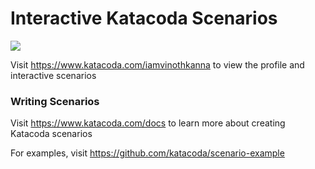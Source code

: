 # Interactive Katacoda Scenarios

[![](http://shields.katacoda.com/katacoda/iamvinothkanna/count.svg)](https://www.katacoda.com/iamvinothkanna "Get your profile on Katacoda.com")

Visit https://www.katacoda.com/iamvinothkanna to view the profile and interactive scenarios

### Writing Scenarios
Visit https://www.katacoda.com/docs to learn more about creating Katacoda scenarios

For examples, visit https://github.com/katacoda/scenario-example
